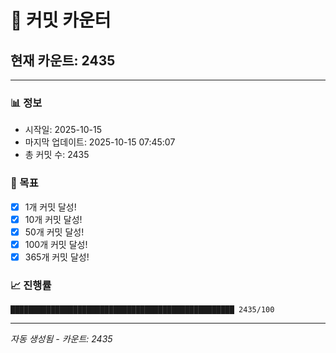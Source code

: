# 🔢 커밋 카운터

## 현재 카운트: 2435

---

### 📊 정보
- 시작일: 2025-10-15
- 마지막 업데이트: 2025-10-15 07:45:07
- 총 커밋 수: 2435

### 🎯 목표
- [x] 1개 커밋 달성!
- [x] 10개 커밋 달성!
- [x] 50개 커밋 달성!
- [x] 100개 커밋 달성!
- [x] 365개 커밋 달성!

### 📈 진행률
```
██████████████████████████████████████████████████ 2435/100
```

---
*자동 생성됨 - 카운트: 2435*
